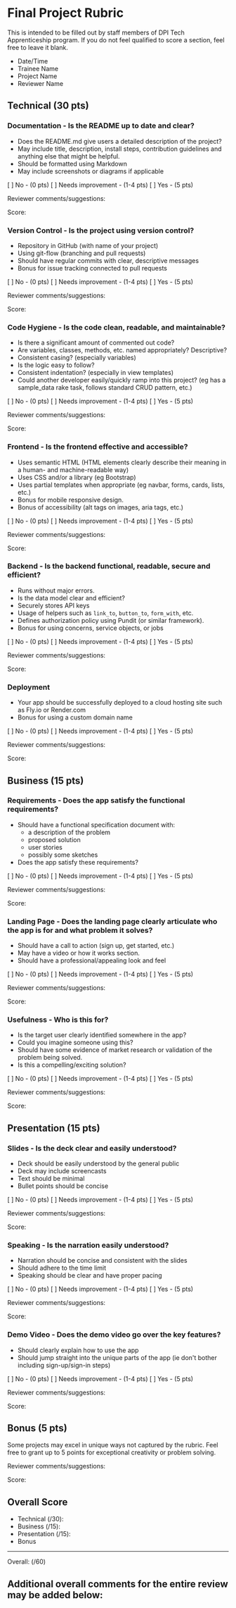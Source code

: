 # Final Project Rubric

This is intended to be filled out by staff members of DPI Tech Apprenticeship program. If you do not feel qualified to score a section, feel free to leave it blank.

- Date/Time
- Trainee Name
- Project Name 
- Reviewer Name


## Technical (30 pts)

  ### Documentation - Is the README up to date and clear? 
  - Does the README.md give users a detailed description of the project?
  - May include title, description, install steps, contribution guidelines and anything else that might be helpful.
  - Should be formatted using Markdown
  - May include screenshots or diagrams if applicable

  [ ] No - (0 pts)
  [ ] Needs improvement - (1-4 pts)
  [ ] Yes - (5 pts)

  Reviewer comments/suggestions:

  Score: 


  ### Version Control - Is the project using version control?
  - Repository in GitHub (with name of your project)
  - Using git-flow (branching and pull requests)
  - Should have regular commits with clear, descriptive messages
  - Bonus for issue tracking connected to pull requests

  [ ] No - (0 pts)
  [ ] Needs improvement - (1-4 pts)
  [ ] Yes - (5 pts)

  Reviewer comments/suggestions:

  Score: 

  ### Code Hygiene - Is the code clean, readable, and maintainable?
  - Is there a significant amount of commented out code?
  - Are variables, classes, methods, etc. named appropriately? Descriptive?
  - Consistent casing? (especially variables)
  - Is the logic easy to follow?
  - Consistent indentation? (especially in view templates)
  - Could another developer easily/quickly ramp into this project? (eg has a sample_data rake task, follows standard CRUD pattern, etc.)

  [ ] No - (0 pts)
  [ ] Needs improvement - (1-4 pts)
  [ ] Yes - (5 pts)

  Reviewer comments/suggestions:

  Score: 

  ### Frontend - Is the frontend effective and accessible?
  - Uses semantic HTML (HTML elements clearly describe their meaning in a human- and machine-readable way)
  - Uses CSS and/or a library (eg Bootstrap)
  - Uses partial templates when appropriate (eg navbar, forms, cards, lists, etc.)
  - Bonus for mobile responsive design.
  - Bonus of accessibility (alt tags on images, aria tags, etc.)

  [ ] No - (0 pts)
  [ ] Needs improvement - (1-4 pts)
  [ ] Yes - (5 pts)

  Reviewer comments/suggestions:

  Score: 

  ### Backend - Is the backend functional, readable, secure and efficient?
  - Runs without major errors.
  - Is the data model clear and efficient?
  - Securely stores API keys
  - Usage of helpers such as `link_to`, `button_to`, `form_with`, etc.
  - Defines authorization policy using Pundit (or similar framework).
  - Bonus for using concerns, service objects, or jobs

  [ ] No - (0 pts)
  [ ] Needs improvement - (1-4 pts)
  [ ] Yes - (5 pts)

  Reviewer comments/suggestions:

  Score: 

  ### Deployment
  - Your app should be successfully deployed to a cloud hosting site such as Fly.io or Render.com
  - Bonus for using a custom domain name

  [ ] No - (0 pts)
  [ ] Needs improvement - (1-4 pts)
  [ ] Yes - (5 pts)

  Reviewer comments/suggestions:

  Score: 

## Business (15 pts)

  ### Requirements - Does the app satisfy the functional requirements?
  - Should have a functional specification document with:
    - a description of the problem
    - proposed solution
    - user stories
    - possibly some sketches
  - Does the app satisfy these requirements?

  [ ] No - (0 pts)
  [ ] Needs improvement - (1-4 pts)
  [ ] Yes - (5 pts)

  Reviewer comments/suggestions:

  Score: 

  ### Landing Page - Does the landing page clearly articulate who the app is for and what problem it solves?
  - Should have a call to action (sign up, get started, etc.)
  - May have a video or how it works section.
  - Should have a professional/appealing look and feel

  [ ] No - (0 pts)
  [ ] Needs improvement - (1-4 pts)
  [ ] Yes - (5 pts)

  Reviewer comments/suggestions:

  Score: 

  ### Usefulness - Who is this for?
  - Is the target user clearly identified somewhere in the app?
  - Could you imagine someone using this?
  - Should have some evidence of market research or validation of the problem being solved.
  - Is this a compelling/exciting solution?

  [ ] No - (0 pts)
  [ ] Needs improvement - (1-4 pts)
  [ ] Yes - (5 pts)

  Reviewer comments/suggestions:

  Score: 


## Presentation (15 pts)

  ### Slides - Is the deck clear and easily understood?
  - Deck should be easily understood by the general public
  - Deck may include screencasts
  - Text should be minimal
  - Bullet points should be concise

  [ ] No - (0 pts)
  [ ] Needs improvement - (1-4 pts)
  [ ] Yes - (5 pts)

  Reviewer comments/suggestions:

  Score: 

  ### Speaking - Is the narration easily understood?
  - Narration should be concise and consistent with the slides
  - Should adhere to the time limit
  - Speaking should be clear and have proper pacing

  [ ] No - (0 pts)
  [ ] Needs improvement - (1-4 pts)
  [ ] Yes - (5 pts)

  Reviewer comments/suggestions:

  Score: 

  ### Demo Video - Does the demo video go over the key features?
  - Should clearly explain how to use the app
  - Should jump straight into the unique parts of the app (ie don't bother including sign-up/sign-in steps)

  [ ] No - (0 pts)
  [ ] Needs improvement - (1-4 pts)
  [ ] Yes - (5 pts)

  Reviewer comments/suggestions:

  Score: 


## Bonus (5 pts)
Some projects may excel in unique ways not captured by the rubric. Feel free to grant up to 5 points for exceptional creativity or problem solving.

Reviewer comments/suggestions:

Score: 


## Overall Score
- Technical (/30):
- Business (/15):
- Presentation (/15):
- Bonus
---
Overall: (/60)


## Additional overall comments for the entire review may be added below:
